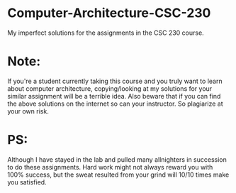 # Computer-Architecture-CSC-230
My imperfect solutions for the assignments in the CSC 230 course. 

# Note: 
If you're a student currently taking this course and you truly want to learn about computer architecture, copying/looking at my solutions for your similar assignment will be a terrible idea. Also beware that if you can find the above solutions on the internet so can your instructor. So plagiarize at your own risk. 

# PS:
Although I have stayed in the lab and pulled many allnighters in succession to do these assignments. Hard work might not always reward you with 100% success, but the sweat resulted from your grind will 10/10 times make you satisfied. 
